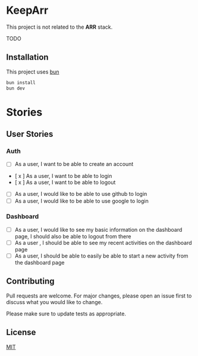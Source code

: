 # KeepArr

This project is not related to the **ARR** stack.

TODO

## Installation

This project uses [bun](https://bun.sh/)

```bash
bun install
bun dev
```

# Stories

## User Stories

### Auth

- [ ] As a user, I want to be able to create an account
- [ x ] As a user, I want to be able to login
- [ x ] As a user, I want to be able to logout
- [ ] As a user, I would like to be able to use github to login
- [ ] As a user, I would like to be able to use google to login

### Dashboard

- [ ] As a user, I would like to see my basic information on the dashboard page, I should also be able to logout from there
- [ ] As a user , I should be able to see my recent activities on the dashboard page
- [ ] As a user, I should be able to easily be able to start a new activity from the dashboard page

## Contributing

Pull requests are welcome. For major changes, please open an issue first
to discuss what you would like to change.

Please make sure to update tests as appropriate.

## License

[MIT](https://choosealicense.com/licenses/mit/)
